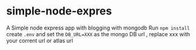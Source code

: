 # simple-node-expres
A Simple node express app with blogging with mongodb
Run `npm install`
create  `.env` and set the `DB_URL=XXX` as the mongo DB url , replace xxx with your corrent url or atlas url
